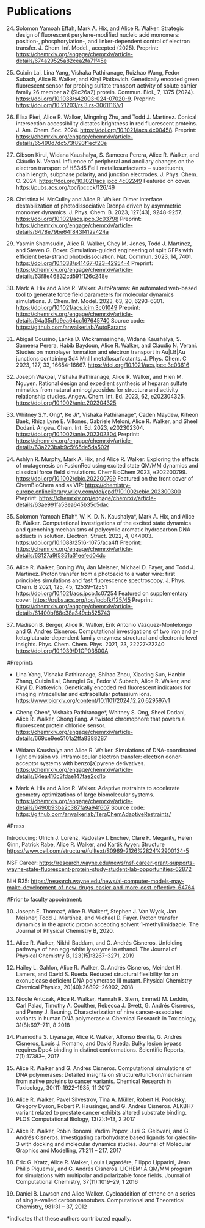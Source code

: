 # Publications

24.  Solomon Yamoah Effah, Mark A. Hix, and Alice R. Walker. Strategic design of fluorescent perylene-modified nucleic acid monomers: position-, phosphorylation-, and linker-dependent control of electron transfer. J. Chem. Inf. Model., accepted (2025). Preprint: https://chemrxiv.org/engage/chemrxiv/article-details/674a29525a82cea2fa71f45e

23. Cuixin Lai, Lina Yang, Vishaka Pathiranage, Ruizhao Wang, Fedor Subach, Alice R. Walker, and Kiryl Piatkevich. Genetically encoded green fluorescent sensor for probing sulfate transport activity of solute carrier family 26 member a2 (Slc26a2) protein. Commun. Biol., 7, 1375 (2024). https://doi.org/10.1038/s42003-024-07020-9. Preprint: https://doi.org/10.21203/rs.3.rs-3061116/v1

22. Elisa Pieri, Alice R. Walker, Mingning Zhu, and Todd J. Martínez. Conical intersection accessibility dictates brightness in red fluorescent proteins. J. Am. Chem. Soc. 2024. https://doi.org/10.1021/jacs.4c00458. Preprint: https://chemrxiv.org/engage/chemrxiv/article-details/65490d7dc573f893f1ecf20e

21. Gibson Kirui, Widana Kaushalya, S. Sameera Perera, Alice R. Walker, and Cláudio N. Verani. Influence of peripheral and ancillary changes on the electron transport of HS3d5 FeIII metallosurfactants – substituents, chain length, subphase polarity, and junction electrodes. J. Phys. Chem. C. 2024. https://doi.org/10.1021/acs.jpcc.4c02249 
Featured on cover. https://pubs.acs.org/toc/jpccck/126/49

20. Christina H. McCulley and Alice R. Walker. Dimer interface destabilization of photodissociative Dronpa driven by asymmetric monomer dynamics. J. Phys. Chem. B. 2023, 127(43), 9248-9257. https://doi.org/10.1021/acs.jpcb.3c03798 
Preprint: https://chemrxiv.org/engage/chemrxiv/article-details/6478e79be64f843f412a424a 

19. Yasmin Shamsudin, Alice R. Walker, Chey M. Jones, Todd J. Martínez, and Steven G. Boxer. Simulation-guided engineering of split GFPs with efficient beta-strand photodissociation. Nat. Commun. 2023, 14, 7401. https://doi.org/10.1038/s41467-023-42954-4 
Preprint: https://chemrxiv.org/engage/chemrxiv/article-details/63f8e46832cd591f126c248e

18. Mark A. Hix and Alice R. Walker. AutoParams: An automated web-based tool to generate force field parameters for molecular dynamics simulations. J. Chem. Inf. Model. 2023, 63, 20, 6293-6301. https://doi.org/10.1021/acs.jcim.3c01049
Preprint: https://chemrxiv.org/engage/chemrxiv/article-details/64a35d1d9ea64cc167645740
Source code: https://github.com/arwalkerlab/AutoParams

17. Abigail Cousino, Lanka D. Wickramasinghe, Widana Kaushalya, S. Sameera Perera, Habib Baydoun, Alice R. Walker, and Cláudio N. Verani. Studies on monolayer formation and electron transport in Au|LB|Au junctions containing 3d4 MnIII metallosurfactants. J. Phys. Chem. C 2023, 127, 33, 16654-16667. https://doi.org/10.1021/acs.jpcc.3c03616

16. Joseph Wakpal, Vishaka Pathiranage, Alice R. Walker, and Hien M. Nguyen. Rational design and expedient synthesis of heparan sulfate mimetics from natural aminoglycosides for structure and activity relationship studies. Angew. Chem. Int. Ed. 2023, 62, e202304325. https://doi.org/10.1002/anie.202304325

15. Whitney S.Y. Ong*,  Ke Ji*,  Vishaka Pathiranage*,  Caden Maydew,  Kiheon Baek,  Rhiza Lyne E. Villones,  Gabriele Meloni,  Alice R. Walker,  and Sheel Dodani. Angew. Chem. Int. Ed. 2023, e202302304. https://doi.org/10.1002/anie.202302304
Preprint: https://chemrxiv.org/engage/chemrxiv/article-details/63a223bab9c5f65de5da502f

14. Ashlyn R. Murphy, Mark A. Hix, and Alice R. Walker. Exploring the effects of mutagenesis on FusionRed using excited state QM/MM dynamics and classical force field simulations. ChemBioChem 2023, e202200799. https://doi.org/10.1002/cbic.202200799
Featured on the front cover of ChemBioChem and as VIP: https://chemistry-europe.onlinelibrary.wiley.com/doi/epdf/10.1002/cbic.202300300
Preprint: https://chemrxiv.org/engage/chemrxiv/article-details/63ae991fa53ea645b35c5dac 

13. Solomon Yamoah Effah*, W. K. D. N. Kaushalya*, Mark A. Hix, and Alice R. Walker. Computational investigations of the excited state dynamics and quenching mechanisms of polycyclic aromatic hydrocarbon DNA adducts in solution. Electron. Struct. 2022, 4, 044003. https://doi.org/10.1088/2516-1075/aca4ff
Preprint: https://chemrxiv.org/engage/chemrxiv/article-details/63127a9f5351a31eefed04dc

12. Alice R. Walker, Boning Wu, Jan Meisner, Michael D. Fayer, and Todd J. Martínez. Proton transfer from a photoacid to a water wire: first principles simulations and fast fluorescence spectroscopy. J. Phys. Chem. B 2021, 125, 45, 12539–12551 https://doi.org/10.1021/acs.jpcb.1c07254
Featured on supplementary cover. https://pubs.acs.org/toc/jpcbfk/125/45
Preprint: https://chemrxiv.org/engage/chemrxiv/article-details/61400bf68e38a349cb525743

11. Madison B. Berger, Alice R. Walker, Erik Antonio Vázquez-Montelongo and G. Andrés Cisneros.
Computational investigations of two iron and a-ketoglutarate-dependent family enzymes: structural
and electronic level insights. Phys. Chem. Chem. Phys. 2021, 23, 22227-22240 https://doi.org/10.1039/D1CP03800A


#Preprints

 - Lina Yang, Vishaka Pathiranage, Shihao Zhou, Xiaoting Sun, Hanbin Zhang, Cuixin Lai, Chenglei Gu, Fedor V. Subach, Alice R. Walker, and Kiryl D. Piatkevich. Genetically encoded red fluorescent indicators for imaging intracellular and extracellular potassium ions. https://www.biorxiv.org/content/10.1101/2024.12.20.629597v1

 - Cheng Chen*, Vishaka Pathiranage*, Whitney S. Ong, Sheel Dodani, Alice R. Walker, Chong Fang. A twisted chromophore that powers a fluorescent protein chloride sensor. https://chemrxiv.org/engage/chemrxiv/article-details/669ce9ee5101a2ffa8388287

 - Widana Kaushalya and Alice R. Walker. Simulations of DNA-coordinated light emission vs. intramolecular electron transfer: electron donor-acceptor systems with benzo[a]pyrene derivatives. https://chemrxiv.org/engage/chemrxiv/article-details/64ea410c3fdae147fae2cd1b

 - Mark A. Hix and Alice R. Walker. Adaptive restraints to accelerate geometry optimizations of large biomolecular systems. https://chemrxiv.org/engage/chemrxiv/article-details/6490b93ba2c387fa9a94f607 Source code: https://github.com/arwalkerlab/TeraChemAdaptiveRestraints/

#Press

Introducing: Ulrich J. Lorenz, Radoslav I. Enchev, Clare F. Megarity, Helen Ginn, Patrick Rabe, Alice R. Walker, and Kartik Ayyer: Structure https://www.cell.com/structure/fulltext/S0969-2126%2824%2900134-5 

NSF Career: https://research.wayne.edu/news/nsf-career-grant-supports-wayne-state-fluorescent-protein-study-student-lab-opportunities-62872

NIH R35: https://research.wayne.edu/news/ai-computer-models-may-make-development-of-new-drugs-easier-and-more-cost-effective-64764

#Prior to faculty appointment:

10. Joseph E. Thomaz*, Alice R. Walker*, Stephen J. Van Wyck, Jan Meisner, Todd J. Martínez, and Michael D. Fayer. Proton transfer dynamics in the aprotic proton accepting solvent 1-methylimidazole. The Journal of Physical Chemistry B, 2020.

9. Alice R. Walker, Nikhil Baddam, and G. Andrés Cisneros. Unfolding pathways of hen egg-white lysozyme in ethanol. The Journal of Physical Chemistry B, 123(15):3267–3271, 2019

8. Hailey L. Gahlon, Alice R. Walker, G. Andrés Cisneros, Meindert H. Lamers, and David S. Rueda. Reduced structural flexibility for an exonuclease deficient DNA polymerase III mutant. Physical Chemistry Chemical Physics, 20(40):26892–26902, 2018

7. Nicole Antczak, Alice R. Walker, Hannah R. Stern, Emmett M. Leddin, Carl Palad, Timothy A. Coulther, Rebecca J. Swett, G. Andrés Cisneros, and Penny J. Beuning. Characterization of
nine cancer-associated variants in human DNA polymerase κ. Chemical Research in Toxicology, 31(8):697–711, 8 2018

6. Pramodha S. Liyanage, Alice R. Walker, Alfonso Brenlla, G. Andrés Cisneros, Louis J. Romano, and David Rueda. Bulky lesion bypass requires Dpo4 binding in distinct conformations. Scientific Reports, 7(1):17383–, 2017

5. Alice R. Walker and G. Andrés Cisneros. Computational simulations of DNA polymerases: Detailed insights on structure/function/mechanism from native proteins to cancer variants. Chemical Research in Toxicology, 30(11):1922–1935, 11 2017

4. Alice R. Walker, Pavel Silvestrov, Tina A. Müller, Robert H. Podolsky, Gregory Dyson, Robert P. Hausinger, and G. Andrés Cisneros. ALKBH7 variant related to prostate cancer exhibits altered substrate binding. PLOS Computational Biology, 13(2):1–13, 2 2017

3. Alice R. Walker, Robin Bonomi, Vadim Popov, Juri G. Gelovani, and G. Andrés Cisneros. Investigating carbohydrate based ligands for galectin-3 with docking and molecular dynamics studies. Journal of Molecular Graphics and Modelling, 71:211 – 217, 2017

2. Eric G. Kratz, Alice R. Walker, Louis Lagardére, Filippo Lipparini, Jean Philip Piquemal, and G. Andrés Cisneros. LICHEM: A QM/MM program for simulations with multipolar and polarizable force fields. Journal of Computational Chemistry, 37(11):1019–29, 1 2016

1. Daniel B. Lawson and Alice Walker. Cycloaddition of ethene on a series of single-walled carbon nanotubes. Computational and Theoretical Chemistry, 981:31 – 37, 2012

*indicates that these authors contributed equally. 
